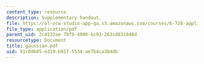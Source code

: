 ```yaml
---
content_type: resource
description: Supplementary handout.
file: https://ol-ocw-studio-app-qa.s3.amazonaws.com/courses/6-728-applied-quantum-and-statistical-physics-fall-2006/91c0d685e319b91f5534ae7b4ca3b4db_gaussian.pdf
file_type: application/pdf
parent_uid: 2c4132ae-7bf9-4900-bc93-263cd831948d
resourcetype: Document
title: gaussian.pdf
uid: 91c0d685-e319-b91f-5534-ae7b4ca3b4db
---
```

